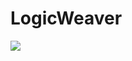 # LogicWeaver
[![](https://travis-ci.org/thegenius/LogicWeaver.svg?branch=master)](https://travis-ci.org/thegenius/LogicWeaver)

